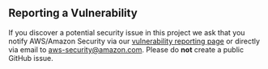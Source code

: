 ## Reporting a Vulnerability

If you discover a potential security issue in this project we ask that you
notify AWS/Amazon Security via our
[vulnerability reporting page](http://aws.amazon.com/security/vulnerability-reporting/)
or directly via email to aws-security@amazon.com. Please do **not** create a
public GitHub issue.
